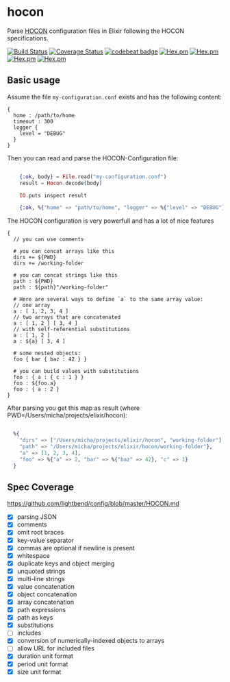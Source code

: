 # hocon
Parse [HOCON](https://github.com/lightbend/config/blob/master/HOCON.md) configuration files in Elixir following the HOCON specifications.

[![Build Status](https://travis-ci.org/zookzook/hocon.svg?branch=master)](https://travis-ci.org/zookzook/hocon)
[![Coverage Status](https://coveralls.io/repos/github/zookzook/hocon/badge.svg?branch=master)](https://coveralls.io/github/zookzook/hocon?branch=master)
[![codebeat badge](https://codebeat.co/badges/9b57f8e9-09b2-487d-8432-b00b1a13a47a)](https://codebeat.co/projects/github-com-zookzook-hocon-master)
[![Hex.pm](https://img.shields.io/hexpm/v/hocon.svg)](https://hex.pm/packages/hocon)
[![Hex.pm](https://img.shields.io/hexpm/dt/hocon.svg)](https://hex.pm/packages/hocon)
[![Hex.pm](https://img.shields.io/hexpm/dw/hocon.svg)](https://hex.pm/packages/hocon)
[![Hex.pm](https://img.shields.io/hexpm/dd/hocon.svg)](https://hex.pm/packages/hocon)

## Basic usage

Assume the file `my-configuration.conf` exists and has the following content:
```hocon
{
  home : /path/to/home
  timeout : 300
  logger {
    level = "DEBUG"
  }
}
```

Then you can read and parse the HOCON-Configuration file:

```elixir

    {:ok, body} = File.read("my-configuration.conf")
    result = Hocon.decode(body)

    IO.puts inspect result

    {:ok, %{"home" => "path/to/home", "logger" => %{"level" => "DEBUG"}, "timeout" => 300}}   

```

The HOCON configuration is very powerfull and has a lot of nice features

```hocon
{
  // you can use comments
  
  # you can concat arrays like this
  dirs += ${PWD}
  dirs += /working-folder
  
  # you can concat strings like this
  path : ${PWD}
  path : ${path}"/working-folder"
  
  # Here are several ways to define `a` to the same array value:
  // one array
  a : [ 1, 2, 3, 4 ]
  // two arrays that are concatenated
  a : [ 1, 2 ] [ 3, 4 ]
  // with self-referential substitutions
  a : [ 1, 2 ]
  a : ${a} [ 3, 4 ]
 
  # some nested objects:
  foo { bar { baz : 42 } }
  
  # you can build values with substitutions
  foo : { a : { c : 1 } }
  foo : ${foo.a}
  foo : { a : 2 }
}
```

After parsing you get this map as result (where PWD=/Users/micha/projects/elixir/hocon):

```elixir

  %{
    "dirs" => ["/Users/micha/projects/elixir/hocon", "working-folder"],
    "path" => "/Users/micha/projects/elixir/hocon/working-folder"},
    "a" => [1, 2, 3, 4], 
    "foo" => %{"a" => 2, "bar" => %{"baz" => 42}, "c" => 1} 
  }

```

## Spec Coverage

https://github.com/lightbend/config/blob/master/HOCON.md

- [x] parsing JSON
- [x] comments
- [x] omit root braces
- [x] key-value separator
- [x] commas are optional if newline is present
- [x] whitespace
- [x] duplicate keys and object merging
- [x] unquoted strings
- [x] multi-line strings
- [x] value concatenation
- [x] object concatenation
- [x] array concatenation
- [x] path expressions
- [x] path as keys
- [x] substitutions
- [ ] includes
- [x] conversion of numerically-indexed objects to arrays
- [ ] allow URL for included files
- [x] duration unit format
- [x] period unit format
- [x] size unit format